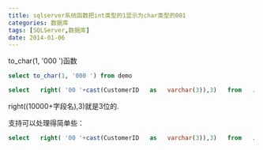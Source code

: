 ```yaml
---
title: sqlserver系统函数把int类型的1显示为char类型的001
categories: 数据库
tags: [SQLServer,数据库]
date: 2014-01-06
---
```


to_char(1, '000 ')函数
```sql
select to_char(1, '000 ') from demo
```

``` sql
select   right( '00 '+cast(CustomerID   as   varchar(3)),3)   from   ... 
```
right((10000+字段名),3)就是3位的.

支持可以处理得简单些： 
```sql
select   right( '00 '+cast(CustomerID   as   varchar(3)),3)   from   ... 
```

